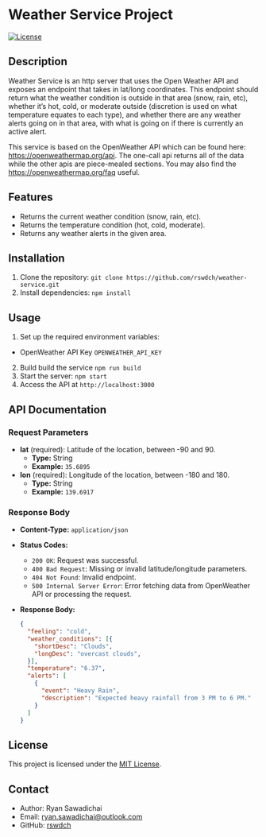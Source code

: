 # Weather Service Project

[![License](https://img.shields.io/badge/license-MIT-blue.svg)](LICENSE)

## Description

Weather Service is an http server that uses the Open Weather API and exposes an endpoint that takes in lat/long coordinates. This endpoint should return what the weather condition is outside in that area (snow, rain, etc), whether it’s hot, cold, or moderate outside (discretion is used on what temperature equates to each type), and whether there are any weather alerts going on in that area, with what is going on if there is currently an active alert. 

This service is based on the OpenWeather API which can be found here: https://openweathermap.org/api. The one-call api returns all of the data while the other apis are piece-mealed sections. You may also find the https://openweathermap.org/faq useful.

## Features

- Returns the current weather condition (snow, rain, etc).
- Returns the temperature condition (hot, cold, moderate).
- Returns any weather alerts in the given area.

## Installation

1. Clone the repository: `git clone https://github.com/rswdch/weather-service.git`
2. Install dependencies: `npm install`

## Usage

1. Set up the required environment variables:
- OpenWeather API Key `OPENWEATHER_API_KEY`
2. Build build the service `npm run build`
3. Start the server: `npm start`
4. Access the API at `http://localhost:3000`

## API Documentation

### Request Parameters

- **lat** (required): Latitude of the location, between -90 and 90.
  - **Type:** String
  - **Example:** `35.6895`
- **lon** (required): Longitude of the location, between -180 and 180.
  - **Type:** String
  - **Example:** `139.6917`

### Response Body

- **Content-Type:** `application/json`
- **Status Codes:**
  - `200 OK`: Request was successful.
  - `400 Bad Request`: Missing or invalid latitude/longitude parameters.
  - `404 Not Found`: Invalid endpoint.
  - `500 Internal Server Error`: Error fetching data from OpenWeather API or processing the request.

- **Response Body:**
  ```json
  {
    "feeling": "cold",
    "weather_conditions": [{
      "shortDesc": "Clouds",
      "longDesc": "overcast clouds",
    }],
    "temperature": "6.37",
    "alerts": [
      {
        "event": "Heavy Rain",
        "description": "Expected heavy rainfall from 3 PM to 6 PM."
      }
    ]
  }
  ```


## License

This project is licensed under the [MIT License](LICENSE).

## Contact

- Author: Ryan Sawadichai
- Email: ryan.sawadichai@outlook.com
- GitHub: [rswdch](https://github.com/rswdch)